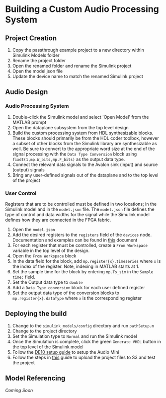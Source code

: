 
# Building a Custom Audio Processing System
## Project Creation
1. Copy the passthrough example project to a new directory within Simulink Models folder
2. Rename the project folder
3. Open the renamed folder and rename the Simulink project
4. Open the model.json file
5. Update the device name to match the renamed Simulink project

## Audio Design
### Audio Processing System
1. Double-click the Simulink model and select 'Open Model' from the MATLAB prompt
2. Open the dataplane subsystem from the top level design
3. Build the custom processing system from HDL synthesizable blocks.  These blocks should primarily be from the HDL coder toolbox, however a subset of other blocks from the Simulink library are synthesizable as well.  Be sure to convert to the appropriate word size at the end of the signal processing with the `Data Type Conversion` block using `fixdt(1,mp.W_bits,mp.F_bits)` as the output data type.
4. Connect the relevant data signals to the Avalon sink (input) and source (output) signals
5. Bring any user-defined signals out of the dataplane and to the top level of the project

### User Control
Registers that are to be controlled must be defined in two locations; in the Simulink model and in the `model.json` file.  The `model.json` file defines the type of control and data widths for the signal while the Simulink model defines how they are connected in the FPGA fabric.

1. Open the `model.json`
2. Add the desired registers to the `registers` field of the `devices` node.  Documentation and examples can be found in [this](getting_started_model_configuration.md) document
3. For each register that must be controlled, create a `From Workspace` variable in the top level of the design.
4. Open the `From Workspace` block
5. In the data field for the block, add `mp.register{x}.timeseries` where `x` is the index of the register.  Note, indexing in MATLAB starts at 1.
6.  Set the sample time for the block by entering `mp.Ts_sim` in the `Sample time:` field.
7. Set the Output data type to `double`
8. Add a `Data Type conversion` block for each user defined register
9. Set the output data type of the conversion blocks to `mp.register{x}.dataType` where `x` is the corresponding register

## Deploying the build
1. Change to the `simulink_models/config` directory and run `pathSetup.m`
2. Change to the project directory
3. Set the Simulation type to `Normal` and run the Simulink model
4. Once the Simulation is complete, click the green `Generate VHDL` button in the top level of the Simulink model
5. Follow the [DE10 setup guide](getting_started_audio_mini.md) to setup the Audio Mini
6. Follow the steps in [this](getting_started_frost_edge_s3.md) guide to upload the project files to S3 and test the project

## Model Referencing
*Coming Soon*

